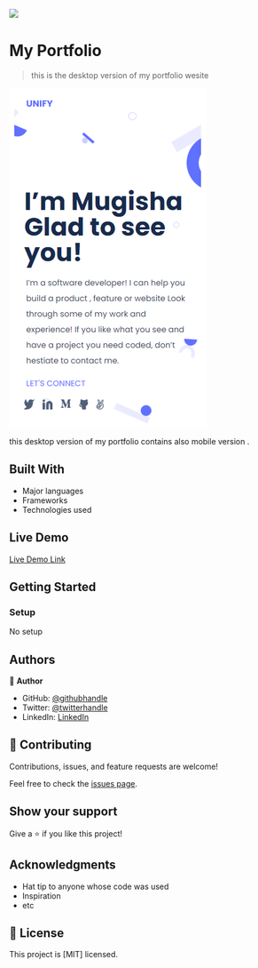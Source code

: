 ![](https://img.shields.io/badge/Microverse-blueviolet)

# My Portfolio

>this is the desktop version of my portfolio wesite

![screenshot](./app_screenshot.png)

this desktop version of my portfolio contains also mobile version .

## Built With

- Major languages
- Frameworks
- Technologies used

## Live Demo

[Live Demo Link](https://mugishasam123.github.io/desktop-vesrion-portfolio/)


## Getting Started

### Setup
No setup



## Authors

👤 **Author**

- GitHub: [@githubhandle](https://github.com/mugishasam123)
- Twitter: [@twitterhandle](https://twitter.com/mugishasamuel42/)
- LinkedIn: [LinkedIn](https://www.linkedin.com/in/mugisha-samuel-55a905208/)



## 🤝 Contributing

Contributions, issues, and feature requests are welcome!

Feel free to check the [issues page](../../issues/).

## Show your support

Give a ⭐️ if you like this project!

## Acknowledgments

- Hat tip to anyone whose code was used
- Inspiration
- etc

## 📝 License

This project is [MIT] licensed.
